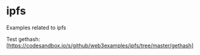 # ipfs
Examples related to ipfs

Test gethash: [https://codesandbox.io/s/github/web3examples/ipfs/tree/master/gethash]
